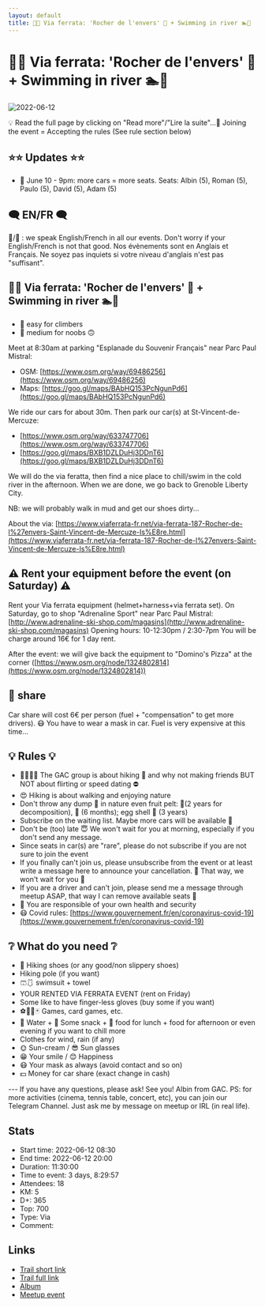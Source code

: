 ```yaml
---
layout: default
title: 🧗🔴 Via ferrata: 'Rocher de l'envers' 🌊 + Swimming in river 🏊️🥶
---
```


# 🧗🔴 Via ferrata: 'Rocher de l'envers' 🌊 + Swimming in river 🏊️🥶

![2022-06-12](../img/orig/2022-06-12.jpg)

💡 Read the full page by clicking on "Read more"/"Lire la suite"...💜
Joining the event = Accepting the rules (See rule section below)

##  ⭐⭐ Updates ⭐⭐ 

* 📅 June 10 - 9pm: more cars = more seats. Seats: Albin (5), Roman (5), Paulo (5), David (5), Adam (5)

##  🗨️ EN/FR 🗨️ 
🦅/🐓 : we speak English/French in all our events. Don't worry if your English/French is not that good. Nos évènements sont en Anglais et Français. Ne soyez pas inquiets si votre niveau d'anglais n'est pas "suffisant".

##  🧗🔴 Via ferrata: 'Rocher de l'envers' 🌊 + Swimming in river 🏊️🥶 

* 🔵 easy for climbers
* 🔴 medium for noobs 🙃

Meet at 8:30am at parking "Esplanade du Souvenir Français" near Parc Paul Mistral:

* OSM: [https://www.osm.org/way/69486256](https://www.osm.org/way/69486256)
* Maps: [https://goo.gl/maps/BAbHQ153PcNgunPd6](https://goo.gl/maps/BAbHQ153PcNgunPd6)

We ride our cars for about 30m. Then park our car(s) at St-Vincent-de-Mercuze:

* [https://www.osm.org/way/633747706](https://www.osm.org/way/633747706)
* [https://goo.gl/maps/BXB1DZLDuHj3DDnT6](https://goo.gl/maps/BXB1DZLDuHj3DDnT6)

We will do the via feratta, then find a nice place to chill/swim in the cold river in the afternoon. When we are done, we go back to Grenoble Liberty City.

NB: we will probably walk in mud and get our shoes dirty...

About the via: [https://www.viaferrata-fr.net/via-ferrata-187-Rocher-de-l%27envers-Saint-Vincent-de-Mercuze-Is%E8re.html](https://www.viaferrata-fr.net/via-ferrata-187-Rocher-de-l%27envers-Saint-Vincent-de-Mercuze-Is%E8re.html)

##  ⚠️ Rent your equipment before the event (on Saturday) ⚠️ 
Rent your Via ferrata equipment (helmet+harness+via ferrata set).
On Saturday, go to shop "Adrenaline Sport" near Parc Paul Mistral: [http://www.adrenaline-ski-shop.com/magasins](http://www.adrenaline-ski-shop.com/magasins)
Opening hours: 10-12:30pm / 2:30-7pm
You will be charge around 16€ for 1 day rent.

After the event: we will give back the equipment to "Domino's Pizza" at the corner ([https://www.osm.org/node/1324802814](https://www.osm.org/node/1324802814))

##  🚗 share 
Car share will cost 6€ per person (fuel + "compensation" to get more drivers). 😷 You have to wear a mask in car. Fuel is very expensive at this time...

##  💡 Rules 💡 

* 🚶‍♀️🚶‍♂️ The GAC group is about hiking 🥾 and why not making friends BUT NOT about flirting or speed dating ⛔
* 😍 Hiking is about walking and enjoying nature
* Don't throw any dump 🚮 in nature even fruit pelt: 🍌(2 years for decomposition), 🍊 (6 months); egg shell 🥚 (3 years)
* Subscribe on the waiting list. Maybe more cars will be available 🚗
* Don't be (too) late 😇 We won't wait for you at morning, especially if you don't send any message.
* Since seats in car(s) are "rare", please do not subscribe if you are not sure to join the event
* If you finally can't join us, please unsubscribe from the event or at least write a message here to announce your cancellation. 💜 That way, we won't wait for you 💜
* If you are a driver and can't join, please send me a message through meetup ASAP, that way I can remove available seats 🚗
* 💟 You are responsible of your own health and security
* 😷 Covid rules: [https://www.gouvernement.fr/en/coronavirus-covid-19](https://www.gouvernement.fr/en/coronavirus-covid-19)

##  ❔ What do you need ❔ 

* 🥾 Hiking shoes (or any good/non slippery shoes)
* Hiking pole (if you want)
* 🩳🩱 swimsuit + towel
* YOUR RENTED VIA FERRATA EVENT (rent on Friday)
* Some like to have finger-less gloves (buy some if you want)
* ⚽🏐🎲🃏 Games, card games, etc.
* 🧃 Water + 🍫 Some snack + 🥗 food for lunch + food for afternoon or even evening if you want to chill more
* Clothes for wind, rain (if any)
* 🌞 Sun-cream / 😎 Sun glasses
* 😁 Your smile / 😊 Happiness
* 😷 Your mask as always (avoid contact and so on)
* 💵 Money for car share (exact change in cash)

\-\-\-
If you have any questions, please ask!
See you! Albin from GAC.
PS: for more activities (cinema, tennis table, concert, etc), you can join our Telegram Channel. Just ask me by message on meetup or IRL (in real life).

## Stats

- Start time: 2022-06-12 08:30
- End time: 2022-06-12 20:00
- Duration: 11:30:00
- Time to event: 3 days, 8:29:57
- Attendees: 18
- KM: 5
- D+: 365
- Top: 700
- Type: Via
- Comment: 

## Links

- [Trail short link](https://s.42l.fr/RqHcUpfi)
- [Trail full link]()
- [Album](https://binnette.github.io/GacImg2022/2022-06-12-🧗🔴-Via-ferrata-Rocher-de-lenvers-🌊-Swimming-in-river-🏊️🥶.html)
- [Meetup event](https://www.meetup.com/grenoble-adventure-club-english-french/events/286450560/)
